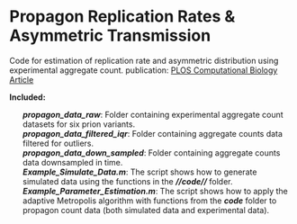 # Propagon Replication Rates & Asymmetric Transmission
Code for estimation of replication rate and asymmetric distribution using experimental aggregate count.
publication: <a href="https://journals.plos.org/ploscompbiol/article?id=10.1371/journal.pcbi.1010107">PLOS Computational Biology Article</a>

<strong>Included:</strong>
<ul>
  <b><em>propagon_data_raw</em></b>: Folder containing experimental aggregate count datasets for six prion variants.<br>
  <b><em>propagon_data_filtered_iqr</em></b>: Folder containing aggregate counts data filtered for outliers.<br>
  <b><em>propagon_data_down_sampled</em></b>: Folder containing aggregate counts data downsampled in time.<br>
  <b><em>Example_Simulate_Data.m</em></b>: The script shows how to generate simulated data using the functions in the <b><em>//code//</em></b> folder.<br>
  <b><em>Example_Parameter_Estimation.m</em></b>: The script shows how to apply the adaptive Metropolis algorithm with functions from the <b><em>code</em></b> folder to propagon count data (both simulated data and experimental data).<br>
</ul>

